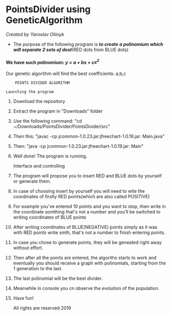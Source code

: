 # PointsDivider using GeneticAlgorithm
*Created by Yaroslav Oliinyk*

* The purpose of the following program is 
***to create a polinomium which will separate 2 sets of dost***(RED dots from BLUE dots)

#### We have such polinomium: *y = a + b*x + c*x<sup>2</sup>*

Our genetic algorithm will find the best coefficients: a,b,c

		POINTS DIVIDER ALGORITHM
 
	Launching the program

1. Download the repository
2. Extract the program in "Downloads" folder
3. Use the following command: "cd ~/Downloads/PointsDivider/PointsDivider/src"
4. Then this: "javac -cp jcommon-1.0.23.jar:jfreechart-1.0.19.jar: Main.java"
5. Then: "java -cp jcommon-1.0.23.jar:jfreechart-1.0.19.jar: Main"
6. Well done! The program is running.

	Interface and controlling
1. The program will propose you to insert RED and BLUE dots by yourself or generate them.
2. In case of choosing insert by yourself you will need to wite the coordinates of firstly RED points(which are also called POSITIVE)
3. For example you've entered 10 points and you want to stop, then write in the coordinate somthing that's not a number and you'll be switched to writing coordinates of BLUE points
4. After writing coordinates of BLUE(NEGATIVE) points simply as it was with RED points write smth, that's not a number to finish entering points.
5. In case you chose to generate points, they will be geneated right away without effort.
6. Then after all the points are entered, the algoriths starts to work and eventually you should receive a graph with polinomials, starting from the 1 generation to the last.
7. The last polinomial will be the best divider.
8. Meanwhile in console you cn observe the evolution of the population.
9. Have fun!

	All rights are reserved
		2019


